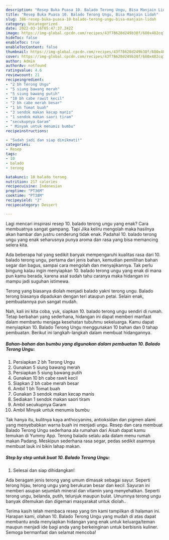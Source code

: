 ```yaml
---
description: "Resep Buka Puasa 10. Balado Terong Ungu, Bisa Manjain Lidah"
title: "Resep Buka Puasa 10. Balado Terong Ungu, Bisa Manjain Lidah"
slug: 386-resep-buka-puasa-10-balado-terong-ungu-bisa-manjain-lidah
category: Uncategorized
date: 2022-03-16T05:47:37.242Z
image: https://img-global.cpcdn.com/recipes/43f78628d249b38f/680x482cq70/10-balado-terong-ungu-foto-resep-utama.jpg
hideToc: false
enableToc: true
enableTocContent: false
thumbnail: https://img-global.cpcdn.com/recipes/43f78628d249b38f/680x482cq70/10-balado-terong-ungu-foto-resep-utama.jpg
cover: https://img-global.cpcdn.com/recipes/43f78628d249b38f/680x482cq70/10-balado-terong-ungu-foto-resep-utama.jpg
author: Admin
authorAv: notfound
ratingvalue: 4.6
reviewcount: 21
recipeingredient:
- "2 bh Terong Ungu"
- "5 siung bawang merah"
- "5 siung bawang putih"
- "10 bh cabe rawit kecil"
- "2 bh cabe merah besar"
- "1 bh Tomat buah"
- "3 sendok makan kecap manis"
- "1 sendok makan saori tiram"
- "secukupnya Garam"
- " Minyak untuk menumis bumbu"
recipeinstructions:

- "Sudah jadi dan siap dinikmati!"
categories:
- Resep
tags:
- 10
- balado
- terong

katakunci: 10 balado terong 
nutrition: 217 calories
recipecuisine: Indonesian
preptime: "PT36M"
cooktime: "PT38M"
recipeyield: "2"
recipecategory: Dessert

---
```



Lagi mencari inspirasi resep 10. balado terong ungu yang enak? Cara membuatnya sangat gampang. Tapi Jika keliru mengolah maka hasilnya akan hambar dan justru cenderung tidak enak. Padahal 10. balado terong ungu yang enak seharusnya punya aroma dan rasa yang bisa memancing selera kita.


Ada beberapa hal yang sedikit banyak mempengaruhi kualitas rasa dari 10. balado terong ungu, pertama dari jenis bahan, kemudian pemilihan bahan segar dan bagus, sampai cara mengolah dan menyajikannya. Tak perlu bingung kalau ingin menyiapkan 10. balado terong ungu yang enak di mana pun kamu berada, karena asal sudah tahu caranya maka hidangan ini mampu jadi suguhan istimewa.

Terong yang biasanya diolah menjadi balado yakni terong ungu. Balado terong biasanya dipadukan dengan teri ataupun petai. Selain enak, pembuatannya pun sangat mudah.


Nah, kali ini kita coba, yuk, siapkan 10. balado terong ungu sendiri di rumah. Tetap berbahan yang sederhana, hidangan ini dapat memberi manfaat dalam membantu menjaga kesehatan tubuhmu sekeluarga. Kamu dapat menyiapkan 10. Balado Terong Ungu menggunakan 10 bahan dan 0 tahap pembuatan. Berikut ini langkah-langkah dalam membuat hidangannya.

<!--inarticleads1-->

##### Bahan-bahan dan bumbu yang digunakan dalam pembuatan 10. Balado Terong Ungu:

1. Persiapkan 2 bh Terong Ungu
1. Gunakan 5 siung bawang merah
1. Persiapkan 5 siung bawang putih
1. Gunakan 10 bh cabe rawit kecil
1. Siapkan 2 bh cabe merah besar
1. Ambil 1 bh Tomat buah
1. Gunakan 3 sendok makan kecap manis
1. Sediakan 1 sendok makan saori tiram
1. Ambil secukupnya Garam
1. Ambil  Minyak untuk menumis bumbu


Tak hanya itu, kulitnya kaya anthocyanins, antioksidan dan pigmen alami yang menyebabkan warna buah ini menjadi ungu. Resep dan cara membuat Balado Terong Ungu sederhana ala rumahan dari Aisah dapat kamu temukan di Yummy App. Terong balado selalu ada dalam menu rumah makan Padang. Meskipun sederhana rasa segar, pedas sedikit asamnya membuat lauk ini bikin lahap makan. 

<!--inarticleads2-->

##### Step by step untuk buat 10. Balado Terong Ungu:


1. Selesai dan siap dihidangkan!

Ada beragam jenis terong yang umum dimasak sebagai sayur. Seperti terong hijau, terong ungu yang berukuran besar dan kecil. Sayuran ini memberi asupan sejumlah mineral dan vitamin yang menyehatkan. Seperti terong ungu, belanda, putih, telunjuk maupun bulat. Umumnya terong ungu banyak ditemukan dan digemari masyarakat untuk diolah.. 

Terima kasih telah membaca resep yang tim kami tampilkan di halaman ini. Harapan kami, olahan 10. Balado Terong Ungu yang mudah di atas dapat membantu anda menyiapkan hidangan yang enak untuk keluarga/teman maupun menjadi ide bagi anda yang berkeinginan untuk berbisnis kuliner. Semoga bermanfaat dan selamat mencoba!
